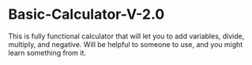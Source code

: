 # Basic-Calculator-V-2.0
This is fully functional calculator that will let you to add variables, divide, multiply, and negative. Will be helpful to someone to use, and you might learn something from it.
